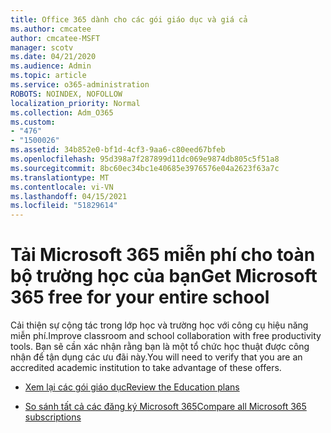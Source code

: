 ```yaml
---
title: Office 365 dành cho các gói giáo dục và giá cả
ms.author: cmcatee
author: cmcatee-MSFT
manager: scotv
ms.date: 04/21/2020
ms.audience: Admin
ms.topic: article
ms.service: o365-administration
ROBOTS: NOINDEX, NOFOLLOW
localization_priority: Normal
ms.collection: Adm_O365
ms.custom:
- "476"
- "1500026"
ms.assetid: 34b852e0-bf1d-4cf3-9aa6-c80eed67bfeb
ms.openlocfilehash: 95d398a7f287899d11dc069e9874db805c5f51a8
ms.sourcegitcommit: 8bc60ec34bc1e40685e3976576e04a2623f63a7c
ms.translationtype: MT
ms.contentlocale: vi-VN
ms.lasthandoff: 04/15/2021
ms.locfileid: "51829614"
---
```

# <a name="get-microsoft-365-free-for-your-entire-school"></a><span data-ttu-id="d69f1-102">Tải Microsoft 365 miễn phí cho toàn bộ trường học của bạn</span><span class="sxs-lookup"><span data-stu-id="d69f1-102">Get Microsoft 365 free for your entire school</span></span>

<span data-ttu-id="d69f1-103">Cải thiện sự cộng tác trong lớp học và trường học với công cụ hiệu năng miễn phí.</span><span class="sxs-lookup"><span data-stu-id="d69f1-103">Improve classroom and school collaboration with free productivity tools.</span></span> <span data-ttu-id="d69f1-104">Bạn sẽ cần xác nhận rằng bạn là một tổ chức học thuật được công nhận để tận dụng các ưu đãi này.</span><span class="sxs-lookup"><span data-stu-id="d69f1-104">You will need to verify that you are an accredited academic institution to take advantage of these offers.</span></span>
  
- [<span data-ttu-id="d69f1-105">Xem lại các gói giáo dục</span><span class="sxs-lookup"><span data-stu-id="d69f1-105">Review the Education plans</span></span>](https://products.office.com/academic/compare-office-365-education-plans)

- [<span data-ttu-id="d69f1-106">So sánh tất cả các đăng ký Microsoft 365</span><span class="sxs-lookup"><span data-stu-id="d69f1-106">Compare all Microsoft 365 subscriptions</span></span>](https://products.office.com/business/compare-more-office-365-for-business-plans)